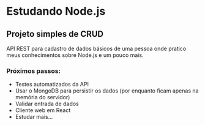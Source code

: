 # Estudando Node.js
## Projeto simples de CRUD

API REST para cadastro de dados básicos de uma pessoa onde pratico meus conhecimentos sobre Node.js e um pouco mais.

### Próximos passos:
- Testes automatizados da API
- Usar o MongoDB para persistir os dados (por enquanto ficam apenas na memória do servidor)
- Validar entrada de dados
- Cliente web em React
- Estudar mais...
